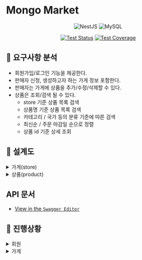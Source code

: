 # Mongo Market

<div align=center>

![NestJS](https://img.shields.io/badge/nestjs-%23E0234E.svg?style=plastic&logo=nestjs&logoColor=white)
![MySQL](https://img.shields.io/badge/mysql-%2300f.svg?style=plastic&logo=mysql&logoColor=white)

[![Test Status](https://github.com/wanted-pre-be5-TeamH/mongo-market/actions/workflows/push_cov_report.yml/badge.svg)](https://github.com/wanted-pre-be5-TeamH/mongo-market/actions/workflows/push_cov_report.yml)
[![Test Coverage](https://img.shields.io/endpoint?url=https://gist.githubusercontent.com/rojiwon0325/e9d685dac7c70dfad1305ce9d8174a29/raw/coverage_mongo_market.json)](https://wanted-pre-be5-TeamH.github.io/mongo-market)

</div>

## 🚩 요구사항 분석

- 회원가입/로그인 기능을 제공한다.
- 판매자 신청, 생성하고자 하는 가게 정보 포함한다.
- 판매자는 가게에 상품을 추가/수정/삭제할 수 있다.
- 상품은 조회/검색 될 수 있다.
  - store 기준 상품 목록 검색
  - 상품명 기준 상품 목록 검색
  - 카테고리 / 국가 등의 분류 기준에 따른 검색
  - 최신순 / 주문 마감일 순으로 정렬
  - 상품 id 기준 상세 조회

## 🚩 설계도

<details>
<summary>가게(store)</summary>

- 판매자는 입점신청할 수 없음

![store](https://user-images.githubusercontent.com/68629004/200233945-973416a6-6067-49e2-abb6-1f9fff50e259.png)

</details>
<details>
<summary>상품(product)</summary>

![product](https://user-images.githubusercontent.com/68629004/200234561-9eed0803-bd3f-46c9-8442-45c7d28b55c7.png)

</details>

## API 문서

- [View in the `Swagger Editor`](https://editor.swagger.io/?url=https://raw.githubusercontent.com/wanted-pre-be5-TeamH/mongo-market/main/doc/swagger.json)

## 📌 진행상황

<details>
<summary>회원</summary>

- [x] 회원가입/탈퇴
- [x] 로그인/로그아웃
- [x] 내정보 조회

</details>
<details>
<summary>가게</summary>

- [ ] 가게 입점
- [ ] 내 가게 조회

</details>
